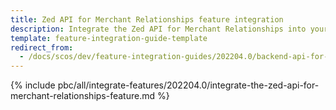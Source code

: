 ```yaml
---
title: Zed API for Merchant Relationships feature integration
description: Integrate the Zed API for Merchant Relationships into your project.
template: feature-integration-guide-template
redirect_from:
  - /docs/scos/dev/feature-integration-guides/202204.0/backend-api-for-merchant-relationships-integration-guide.html
---
```


{% include pbc/all/integrate-features/202204.0/integrate-the-zed-api-for-merchant-relationships-feature.md %} <!-- To edit, see /_includes/pbc/all/integrate-features/202204.0/integrate-the-zed-api-for-merchant-relationships-feature.md -->
